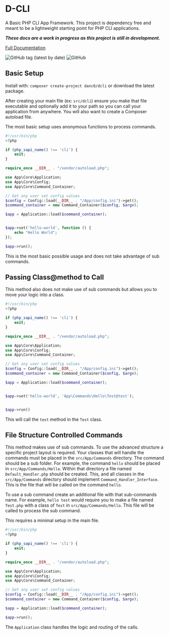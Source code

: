 # D-CLI

A Basic PHP CLI App Framework. This project is dependency free and meant to be a lightweight starting point for PHP CLI applications.

***These docs are a work in progress as this project is still in development.***

[Full Documentation](https://github.com/DPCobb/d-cli/wiki)

![GitHub tag (latest by date)](https://img.shields.io/github/v/tag/dpcobb/d-cli?style=plastic) ![GitHub](https://img.shields.io/github/license/dpcobb/d-cli?style=plastic)

## Basic Setup

Install with: ```composer create-project danc0/dcli``` or download the latest package.

After creating your main file (ex: ``src/dcli``) ensure you make that file executable and optionally add it to your path so you can call your application from anywhere. You will also want to create a Composer autoload file.

The most basic setup uses anonymous functions to process commands.

```php
#!/usr/bin/php
<?php

if (php_sapi_name() !== 'cli') {
    exit;
}

require_once __DIR__ . "/vendor/autoload.php";

use App\Core\Application;
use App\Core\Config;
use App\Core\Command_Container;

// Get any user set config values
$config = Config::load(__DIR__ . "/App/config.ini")->get();
$command_container = new Command_Container($config, $argv);

$app = Application::load($command_container);


$app->set('hello-world', function () {
    echo "Hello World";
});

$app->run();

```

This is the most basic possible usage and does not take advantage of sub commands.


## Passing Class@method to Call

This method also does not make use of sub commands but allows you to move your logic into a class.

```php
#!/usr/bin/php
<?php

if (php_sapi_name() !== 'cli') {
    exit;
}

require_once __DIR__ . "/vendor/autoload.php";

use App\Core\Application;
use App\Core\Config;
use App\Core\Command_Container;

// Get any user set config values
$config = Config::load(__DIR__ . "/App/config.ini")->get();
$command_container = new Command_Container($config, $argv);

$app = Application::load($command_container);


$app->set('hello-world', 'App\Commands\Hello\Test@test');


$app->run()
```

This will call the ```test``` method in the ```Test``` class.

## File Structure Controlled Commands

This method makes use of sub commands. To use the advanced structure a specific project layout is required. Your classes that will handle the commands must be placed in the ```src/App/Commands``` directory. The command should be a sub folder. For example, the command ```hello``` should be placed in ```src/App/Commands/Hello```. Within that directory a file named ```Default_Handler.php``` should be created. This, and all classes in the ```src/App/Commands``` directory should implement ```Command_Handler_Interface```. This is the file that will be called on the command ```hello```.

To use a sub command create an additional file with that sub-commands name. For example, ```hello test``` would require you to make a file named ```Test.php``` with a class of ```Test``` in ```src/App/Commands/Hello```. This file will be called to process the sub command.

This requires a minimal setup in the main file.

```php
#!/usr/bin/php
<?php

if (php_sapi_name() !== 'cli') {
    exit;
}

require_once __DIR__ . "/vendor/autoload.php";

use App\Core\Application;
use App\Core\Config;
use App\Core\Command_Container;

// Get any user set config values
$config = Config::load(__DIR__ . "/App/config.ini")->get();
$command_container = new Command_Container($config, $argv);

$app = Application::load($command_container);

$app->run();
```
The ```Application``` class handles the logic and routing of the calls.
